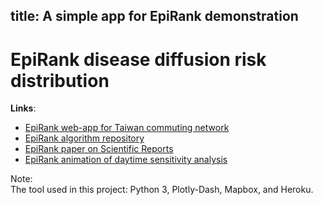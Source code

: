 title: A simple app for EpiRank demonstration
---

# EpiRank disease diffusion risk distribution

**Links**: 

- [EpiRank web-app for Taiwan commuting network](https://epirank-app.herokuapp.com/)
- [EpiRank algorithm repository](https://github.com/wcchin/EpiRank)
- [EpiRank paper on Scientific Reports](https://www.nature.com/articles/s41598-019-41719-8)
- [EpiRank animation of daytime sensitivity analysis](resources/post/epirank_animated_by_daytime.gif)



Note:  
The tool used in this project: Python 3, Plotly-Dash, Mapbox, and Heroku. 
